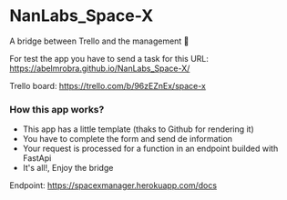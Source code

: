 # NanLabs_Space-X
A bridge between Trello and the management 🚀

For test the app you have to send a task for this URL:
https://abelmrobra.github.io/NanLabs_Space-X/

Trello board:
https://trello.com/b/96zEZnEx/space-x

### How this app works?

- This app has a little template (thaks to Github for rendering it)
- You have to complete the form and send de information
- Your request is processed for a function in an endpoint builded with FastApi
- It's all!, Enjoy the bridge

Endpoint:
https://spacexmanager.herokuapp.com/docs
